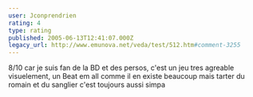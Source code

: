 ```yaml
---
user: Jconprendrien
rating: 4
type: rating
published: 2005-06-13T12:41:07.000Z
legacy_url: http://www.emunova.net/veda/test/512.htm#comment-3255
---
```

8/10 car je suis fan de la BD et des persos, c'est un jeu tres agreable visuelement, un Beat em all comme il en existe beaucoup mais tarter du romain et du sanglier c'est toujours aussi simpa